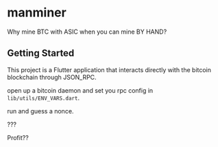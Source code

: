 # manminer

Why mine BTC with ASIC when you can mine BY HAND?

## Getting Started

This project is a Flutter application that interacts directly with the bitcoin blockchain through JSON_RPC.

open up a bitcoin daemon and set you rpc config in `lib/utils/ENV_VARS.dart`.

run and guess a nonce.

???

Profit??